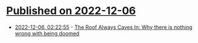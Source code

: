 # [Published on 2022-12-06](index.md)

* [2022-12-06, 02:22:55](https://news.ycombinator.com/item?id=33875076) - [The Roof Always Caves In: Why there is nothing wrong with being doomed](https://comment.org/the-roof-always-caves-in/)
